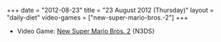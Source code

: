 +++
date = "2012-08-23"
title = "23 August 2012 (Thursday)"
layout = "daily-diet"
video-games = ["new-super-mario-bros.-2"]
+++

<ul>
<li class="entry video-games">Video Game: <a href="/video-games/new-super-mario-bros.-2">New Super Mario Bros. 2</a> {N3DS}</li>
</ul>